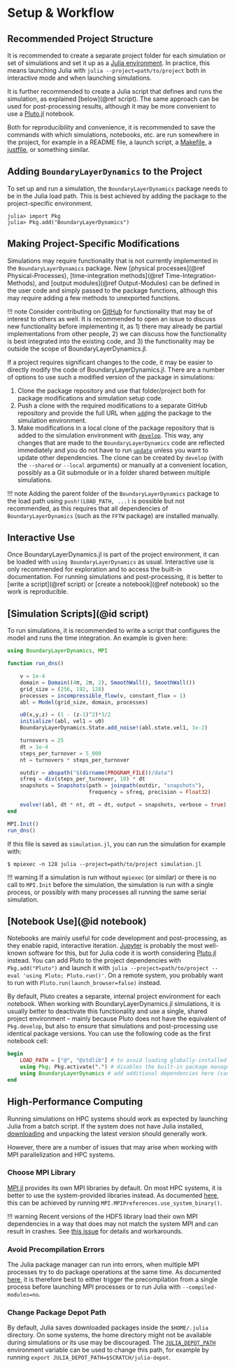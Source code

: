 # Setup & Workflow

## Recommended Project Structure

It is recommended to create a separate project folder for each simulation or set of simulations and set it up as a [Julia environment](https://pkgdocs.julialang.org/v1/environments/).
In practice, this means launching Julia with `julia --project=path/to/project` both in interactive mode and when launching simulations.

It is further recommended to create a Julia script that defines and runs the simulation, as explained [below](@ref script).
The same approach can be used for post-processing results, although it may be more convenient to use a [Pluto.jl](https://github.com/fonsp/Pluto.jl) notebook.

Both for reproducibility and convenience, it is recommended to save the commands with which simulations, notebooks, etc. are run somewhere in the project, for example in a README file, a launch script, a [Makefile](https://www.gnu.org/software/make/), a [justfile](https://just.systems/), or something similar.


## Adding `BoundaryLayerDynamics` to the Project

To set up and run a simulation, the `BoundaryLayerDynamics` package needs to be in the Julia load path.
This is best achieved by adding the package to the project-specific environment.

```juliarepl
julia> import Pkg
julia> Pkg.add("BoundaryLayerDynamics")
```

## Making Project-Specific Modifications

Simulations may require functionality that is not currently implemented in the `BoundaryLayerDynamics` package.
New [physical processes](@ref Physical-Processes), [time-integration methods](@ref Time-Integration-Methods), and [output modules](@ref Output-Modules) can be defined in the user code and simply passed to the package functions, although this may require adding a few methods to unexported functions.

!!! note
    Consider contributing on [GitHub](https://github.com/efpl-columbia/BoundaryLayerDynamics.jl) for functionality that may be of interest to others as well.
    It is recommended to open an issue to discuss new functionality before implementing it, as 1) there may already be partial implementations from other people, 2) we can discuss how the functionality is best integrated into the existing code, and 3) the functionality may be outside the scope of BoundaryLayerDynamics.jl.

If a project requires significant changes to the code, it may be easier to directly modify the code of BoundaryLayerDynamics.jl.
There are a number of options to use such a modified version of the package in simulations:

1. Clone the package repository and use that folder/project both for package modifications and simulation setup code.
1. Push a clone with the required modifications to a separate GitHub repository and provide the full URL when [`add`](https://pkgdocs.julialang.org/v1/repl/#repl-add)ing the package to the simulation environment.
1. Make modifications in a local clone of the package repository that is added to the simulation environment with [`develop`](https://pkgdocs.julialang.org/v1/repl/#repl-develop).
   This way, any changes that are made to the `BoundaryLayerDynamics` code are reflected immediately and you do not have to run [`update`](https://pkgdocs.julialang.org/v1/repl/#repl-update) unless you want to update other dependencies.
   The clone can be created by `develop` (with the `--shared` or `--local` arguments) or manually at a convenient location, possibly as a Git submodule or in a folder shared between multiple simulations.

!!! note
    Adding the parent folder of the `BoundaryLayerDynamics` package to the load path using
    `push!(LOAD_PATH, ...)` is possible but not recommended, as this requires
    that all dependencies of `BoundaryLayerDynamics` (such as the `FFTW` package) are installed
    manually.


## Interactive Use

Once BoundaryLayerDynamics.jl is part of the project environment, it can be loaded with `using BoundaryLayerDynamics` as usual.
Interactive use is only recommended for exploration and to access the built-in documentation.
For running simulations and post-processing, it is better to [write a script](@ref script) or [create a notebook](@ref notebook) so the work is reproducible.


## [Simulation Scripts](@id script)

To run simulations, it is recommended to write a script that configures the model and runs the time integration.
An example is given here:

```julia
using BoundaryLayerDynamics, MPI

function run_dns()

    ν = 1e-4
    domain = Domain((4π, 2π, 2), SmoothWall(), SmoothWall())
    grid_size = (256, 192, 128)
    processes = incompressible_flow(ν, constant_flux = 1)
    abl = Model(grid_size, domain, processes)

    u0(x,y,z) = (1 - (z-1)^2)*3/2
    initialize!(abl, vel1 = u0)
    BoundaryLayerDynamics.State.add_noise!(abl.state.vel1, 1e-2)

    turnovers = 25
    dt = 1e-4
    steps_per_turnover = 5_000
    nt = turnovers * steps_per_turnover

    outdir = abspath("$(dirname(PROGRAM_FILE))/data")
    sfreq = div(steps_per_turnover, 10) * dt
    snapshots = Snapshots(path = joinpath(outdir, "snapshots"),
                          frequency = sfreq, precision = Float32)

    evolve!(abl, dt * nt, dt = dt, output = snapshots, verbose = true)
end

MPI.Init()
run_dns()
```

If this file is saved as `simulation.jl`, you can run the simulation for example with:

```shell
$ mpiexec -n 128 julia --project=path/to/project simulation.jl
```

!!! warning
    If a simulation is run without `mpiexec` (or similar) or there is no call to `MPI.Init` before the simulation, the simulation is run with a single process, or possibly with many processes all running the same serial simulation.

## [Notebook Use](@id notebook)

Notebooks are mainly useful for code development and post-processing, as they enable rapid, interactive iteration.
[Jupyter](https://jupyter.org/) is probably the most well-known software for this, but for Julia code it is worth considering [Pluto.jl](https://github.com/fonsp/Pluto.jl) instead.
You can add Pluto to the project dependencies with `Pkg.add("Pluto")` and launch it with `julia --project=path/to/project --eval 'using Pluto; Pluto.run()'`.
On a remote system, you probably want to run with `Pluto.run(launch_browser=false)` instead.

By default, Pluto creates a separate, internal project environment for each notebook.
When working with BoundaryLayerDynamics.jl simulations, it is usually better to deactivate this functionality and use a single, shared project environment – mainly because Pluto does not have the equivalent of `Pkg.develop`, but also to ensure that simulations and post-processing use identical package versions.
You can use the following code as the first notebook cell:

```julia
begin
    LOAD_PATH = ["@", "@stdlib"] # to avoid loading globally-installed packages
    using Pkg; Pkg.activate(".") # disables the built-in package management
    using BoundaryLayerDynamics # add additional dependencies here (can also use `import`)
end
```


## High-Performance Computing

Running simulations on HPC systems should work as expected by launching Julia from a batch script.
If the system does not have Julia installed, [downloading](https://julialang.org/downloads/) and unpacking the latest version should generally work.

However, there are a number of issues that may arise when working with MPI parallelization and HPC systems.

### Choose MPI Library

[MPI.jl](https://github.com/JuliaParallel/MPI.jl) provides its own MPI libraries by default.
On most HPC systems, it is better to use the system-provided libraries instead.
As documented [here](https://juliaparallel.org/MPI.jl/stable/configuration/#using_system_mpi), this can be achieved by running `MPI.MPIPreferences.use_system_binary()`.

!!! warning
    Recent versions of the HDF5 library load their own MPI dependencies in a way that does may not match the system MPI and can result in crashes. See [this issue](https://github.com/JuliaIO/HDF5.jl/issues/1079) for details and workarounds.

### Avoid Precompilation Errors

The Julia package manager can run into errors, when multiple MPI processes try to do package operations at the same time.
As documented [here](https://juliaparallel.org/MPI.jl/stable/knownissues/#Julia-module-precompilation), it is therefore best to either trigger the precompilation from a single process before launching MPI processes or to run Julia with `--compiled-modules=no`.

### Change Package Depot Path

By default, Julia saves downloaded packages inside the `$HOME/.julia` directory.
On some systems, the home directory might not be available during simulations or its use may be discouraged.
The [`JULIA_DEPOT_PATH`](https://docs.julialang.org/en/v1/manual/environment-variables/#JULIA_DEPOT_PATH) environment variable can be used to change this path, for example by running `export JULIA_DEPOT_PATH=$SCRATCH/julia-depot`.
